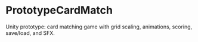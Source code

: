 # PrototypeCardMatch
Unity prototype: card matching game with grid scaling, animations, scoring, save/load, and SFX.
